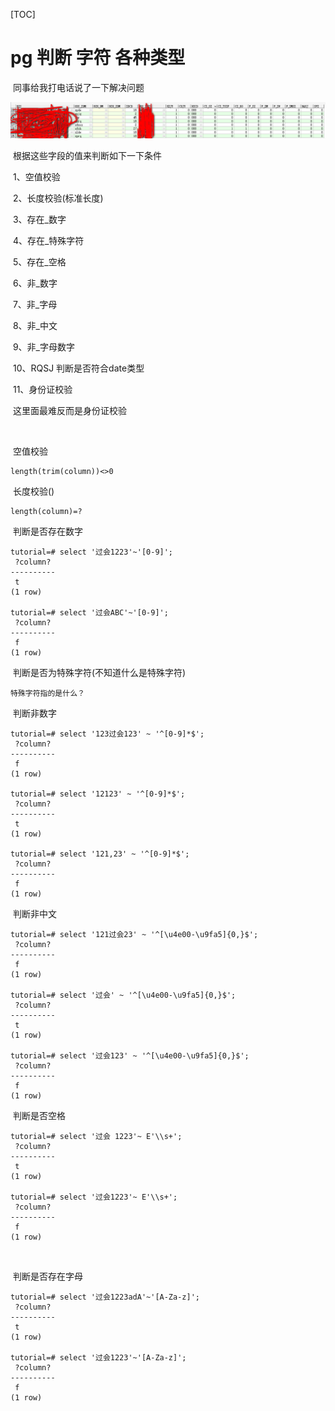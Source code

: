 [TOC]

# pg 判断 字符 各种类型



​	同事给我打电话说了一下解决问题

![_](../img_src/000/2018-08-21_211145.png)

​	根据这些字段的值来判断如下一下条件

​	1、空值校验

​	2、长度校验(标准长度)

​	3、存在_数字

​	4、存在_特殊字符

​	5、存在_空格

​	6、非_数字

​	7、非_字母

​	8、非_中文

​	9、非_字母数字

​	10、RQSJ 判断是否符合date类型

​	11、身份证校验



​	这里面最难反而是身份证校验

​	

​	空值校验

```
length(trim(column))<>0
```

​	长度校验()

```
length(column)=?
```

​	判断是否存在数字

```
tutorial=# select '过会1223'~'[0-9]';
 ?column? 
----------
 t
(1 row)

tutorial=# select '过会ABC'~'[0-9]';
 ?column? 
----------
 f
(1 row)
```

​	判断是否为特殊字符(不知道什么是特殊字符)

```
特殊字符指的是什么？
```



​	判断非数字

```
tutorial=# select '123过会123' ~ '^[0-9]*$';
 ?column? 
----------
 f
(1 row)

tutorial=# select '12123' ~ '^[0-9]*$';
 ?column? 
----------
 t
(1 row)

tutorial=# select '121,23' ~ '^[0-9]*$';
 ?column? 
----------
 f
(1 row)

```



​	判断非中文

```
tutorial=# select '121过会23' ~ '^[\u4e00-\u9fa5]{0,}$';
 ?column? 
----------
 f
(1 row)

tutorial=# select '过会' ~ '^[\u4e00-\u9fa5]{0,}$';
 ?column? 
----------
 t
(1 row)

tutorial=# select '过会123' ~ '^[\u4e00-\u9fa5]{0,}$';
 ?column? 
----------
 f
(1 row)
```





​	判断是否空格

```
tutorial=# select '过会 1223'~ E'\\s+';
 ?column? 
----------
 t
(1 row)

tutorial=# select '过会1223'~ E'\\s+';
 ?column? 
----------
 f
(1 row)
```

​	



​	判断是否存在字母

```
tutorial=# select '过会1223adA'~'[A-Za-z]';
 ?column? 
----------
 t
(1 row)

tutorial=# select '过会1223'~'[A-Za-z]';
 ?column? 
----------
 f
(1 row)
```



